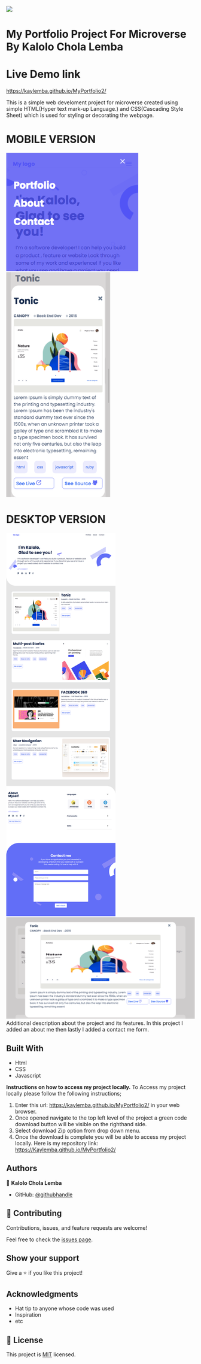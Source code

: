 ![](https://img.shields.io/badge/Microverse-blueviolet)

# My Portfolio Project For Microverse By Kalolo Chola Lemba
# Live Demo link
https://kaylemba.github.io/MyPortfolio2/

This is a simple web develoment project for microverse created using simple HTML(Hyper text mark-up Language.) and CSS(Cascading Style Sheet) which is used for styling or decorating the webpage.
# MOBILE VERSION
![screenshot](./images/js.png)
![screenshot](./images/popupmobile.png)
# DESKTOP VERSION
![screenshot](./images/Desktopworkflow.png)
![screenshot](./images/PopupDT.png)
Additional description about the project and its features.
In this project I added an about me then lastly I added a contact me form.

## Built With

- Html
- CSS
- Javascript

**Instructions on how to access my project locally.**
 To Access my project locally please follow the following instructions;
1. Enter this url: https://kaylemba.github.io/MyPortfolio2/ in your web browser.
2. Once opened navigate to the top left level of the project a green code download button will be visible on the righthand side.
3. Select download Zip option from drop down menu.
4. Once the download is complete you will be able to access my project locally.
Here is my repository link: https://Kaylemba.github.io/MyPortfolio2/


## Authors

👤 **Kalolo Chola Lemba**

- GitHub: [@githubhandle](https://github.com/KayLemba)

## 🤝 Contributing

Contributions, issues, and feature requests are welcome!

Feel free to check the [issues page](../../issues/).

## Show your support

Give a ⭐️ if you like this project!

## Acknowledgments

- Hat tip to anyone whose code was used
- Inspiration
- etc

## 📝 License

This project is [MIT](./MIT.md) licensed.
